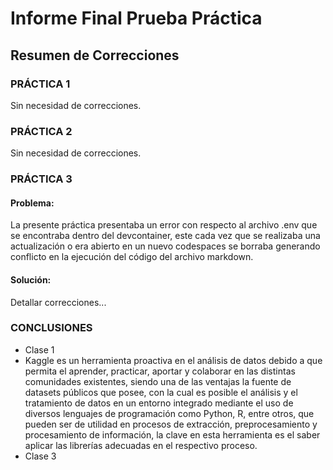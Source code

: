 # Informe Final Prueba Práctica 
## Resumen de Correcciones
### PRÁCTICA 1
Sin necesidad de correcciones.

### PRÁCTICA 2
Sin necesidad de correcciones.

### PRÁCTICA 3
#### Problema:
La presente práctica presentaba un error con respecto al archivo .env que se encontraba dentro del devcontainer, este cada vez que se realizaba una actualización o era abierto en un nuevo codespaces se borraba generando conflicto en la ejecución del código del archivo markdown.
#### Solución:
Detallar correcciones...


### CONCLUSIONES 
* Clase 1
* Kaggle es un herramienta proactiva en el análisis de datos debido a que permita el aprender, practicar, aportar y colaborar en las distintas comunidades existentes, siendo una de las ventajas la fuente de datasets públicos que posee, con la cual es posible el análisis y el tratamiento de datos en un entorno integrado mediante el uso de diversos lenguajes de programación como Python, R, entre otros, que pueden ser de utilidad en procesos de extracción, preprocesamiento y procesamiento de información, la clave en esta herramienta es el saber aplicar las librerías adecuadas en el respectivo proceso.
* Clase 3
